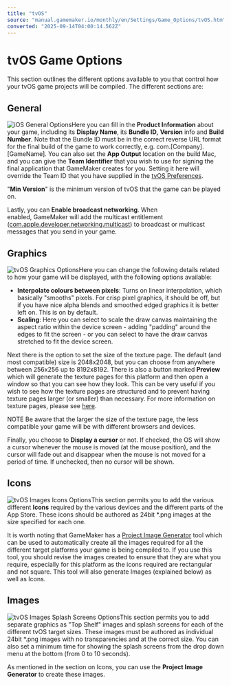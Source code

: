 ```yaml
---
title: "tvOS"
source: "manual.gamemaker.io/monthly/en/Settings/Game_Options/tvOS.htm"
converted: "2025-09-14T04:00:14.562Z"
---
```


# tvOS Game Options

This section outlines the different options available to you that control how your tvOS game projects will be compiled. The different sections are:

## General

![iOS General Options](../../assets/Images/Settings/tvOS_General_Options.png)Here you can fill in the **Product Information** about your game, including its **Display Name**, its **Bundle ID,** **Version** info and **Build Number**. Note that the Bundle ID must be in the correct reverse URL format for the final build of the game to work correctly, e.g. com.\[Company\].\[GameName\]. You can also set the **App Output** location on the build Mac, and you can give the **Team Identifier** that you wish to use for signing the final application that GameMaker creates for you. Setting it here will override the Team ID that you have supplied in the [tvOS Preferences](../../Setting_Up_And_Version_Information/Platform_Preferences/tvOS.md).

"**Min Version**" is the minimum version of tvOS that the game can be played on.

Lastly, you can **Enable broadcast networking**. When enabled, GameMaker will add the multicast entitlement ([com.apple.developer.networking.multicast](https://developer.apple.com/documentation/bundleresources/entitlements/com_apple_developer_networking_multicast)) to broadcast or multicast messages that you send in your game.

## Graphics

![tvOS Graphics Options](../../assets/Images/Settings/tvOS_Graphics_Options.png)Here you can change the following details related to how your game will be displayed, with the following options available:

-   **Interpolate colours between pixels**: Turns on linear interpolation, which basically "smooths" pixels. For crisp pixel graphics, it should be off, but if you have nice alpha blends and smoothed edged graphics it is better left on. This is on by default.
-   **Scaling**: Here you can select to scale the draw canvas maintaining the aspect ratio within the device screen - adding "padding" around the edges to fit the screen - or you can select to have the draw canvas stretched to fit the device screen.

Next there is the option to set the size of the texture page. The default (and most compatible) size is 2048x2048, but you can choose from anywhere between 256x256 up to 8192x8192. There is also a button marked **Preview** which will generate the texture pages for this platform and then open a window so that you can see how they look. This can be very useful if you wish to see how the texture pages are structured and to prevent having texture pages larger (or smaller) than necessary. For more information on texture pages, please see [here](../Texture_Information/Texture_Pages.md).

NOTE Be aware that the larger the size of the texture page, the less compatible your game will be with different browsers and devices.

Finally, you choose to **Display a cursor** or not. If checked, the OS will show a cursor whenever the mouse is moved (at the mouse position), and the cursor will fade out and disappear when the mouse is not moved for a period of time. If unchecked, then no cursor will be shown.

## Icons

![tvOS Images Icons Options](../../assets/Images/Settings/tvOS_Icons_Options.png)This section permits you to add the various different **Icons** required by the various devices and the different parts of the App Store. These icons should be authored as 24bit \*.png images at the size specified for each one.

It is worth noting that GameMaker has a [Project Image Generator](../../IDE_Tools/Project_Image_Generator.md) tool which can be used to automatically create all the images required for all the different target platforms your game is being compiled to. If you use this tool, you should revise the images created to ensure that they are what you require, especially for this platform as the icons required are rectangular and not square. This tool will also generate Images (explained below) as well as Icons.

## Images

![tvOS Images Splash Screens Options](../../assets/Images/Settings/tvOS_Images_Options.png)This section permits you to add separate graphics as "Top Shelf" images and splash screens for each of the different tvOS target sizes. These images must be authored as individual 24bit \*.png images with no transparencies and at the correct size. You can also set a minimum time for showing the splash screens from the drop down menu at the bottom (from 0 to 10 seconds).

As mentioned in the section on Icons, you can use the **Project Image Generator** to create these images.